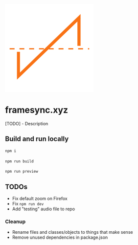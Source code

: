 ![](./public/saw.svg) 

# framesync.xyz

[TODO] - Description

## Build and run locally

```sh
npm i

npm run build

npm run preview
```

## TODOs

* Fix default zoom on Firefox
* Fix `npm run dev`
* Add "testing" audio file to repo

### Cleanup

* Rename files and classes/objects to things that make sense
* Remove unused dependencies in package.json

